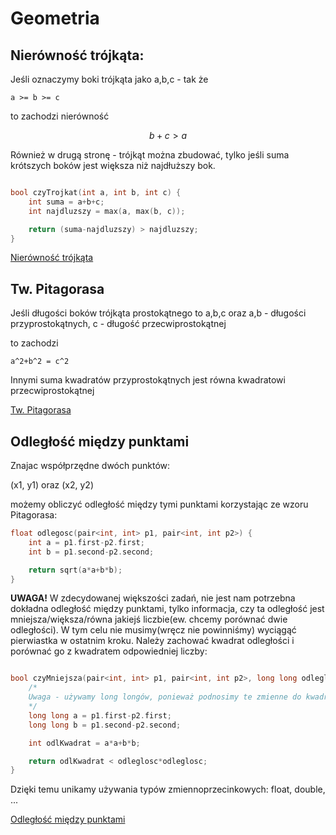 # Geometria

## Nierówność trójkąta:

Jeśli oznaczymy boki trójkąta jako a,b,c - tak że 
``` 
a >= b >= c
```
to zachodzi nierówność
```math
b+c > a
```
Również w drugą stronę - trójkąt można zbudować, tylko jeśli suma krótszych boków jest większa
niż najdłuższy bok.

```cpp

bool czyTrojkat(int a, int b, int c) {
    int suma = a+b+c;
    int najdluzszy = max(a, max(b, c));

    return (suma-najdluzszy) > najdluzszy;
}
```
[Nierówność trójkąta](http://oblicz.com.pl/nierownosc-trojkata/)

## Tw. Pitagorasa

Jeśli długości boków trójkąta prostokątnego to a,b,c
oraz a,b - długości przyprostokątnych, c - długość przecwiprostokątnej

to zachodzi 

```
a^2+b^2 = c^2
```

Innymi suma kwadratów przyprostokątnych jest równa kwadratowi przecwiprostokątnej

[Tw. Pitagorasa](https://www.matemaks.pl/twierdzenie-pitagorasa.html)


## Odległość między punktami

Znajac współprzędne dwóch punktów:

(x1, y1) oraz (x2, y2)

możemy obliczyć odległość między tymi punktami korzystając ze wzoru Pitagorasa:


```cpp
float odlegosc(pair<int, int> p1, pair<int, int p2>) {
    int a = p1.first-p2.first;
    int b = p1.second-p2.second;

    return sqrt(a*a+b*b);
}
```

**UWAGA!**
W zdecydowanej większości zadań, nie jest nam potrzebna dokładna odległość między punktami, tylko informacja, czy ta odległość jest mniejsza/większa/równa jakiejś liczbie(ew. chcemy porównać dwie odległości). W tym celu nie musimy(wręcz nie powinniśmy) wyciągąć pierwiastka w ostatnim kroku. Należy zachować kwadrat odległości i porównać go z kwadratem odpowiedniej liczby:

```cpp

bool czyMniejsza(pair<int, int> p1, pair<int, int p2>, long long odleglosc) {
    /*
    Uwaga - używamy long longów, ponieważ podnosimy te zmienne do kwadratu. Prawdopodobnie ich wartości będą za duże na int'a
    */
    long long a = p1.first-p2.first;
    long long b = p1.second-p2.second;

    int odlKwadrat = a*a+b*b;

    return odlKwadrat < odleglosc*odleglosc;
}
```

Dzięki temu unikamy używania typów zmiennoprzecinkowych: float, double, ...

[Odległość między punktami](https://matematykaszkolna.pl/strona/1248.html)




